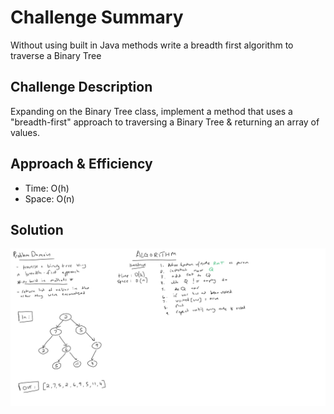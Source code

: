 # Challenge Summary
Without using built in Java methods write a breadth first algorithm to traverse
a Binary Tree

## Challenge Description
Expanding on the Binary Tree class, implement a method that uses a "breadth-first" approach
to traversing a Binary Tree & returning an array of values.

## Approach & Efficiency
- Time: O(h)
- Space: O(n)

## Solution
![whiteboard](../../../resources/breadth-first.jpg)